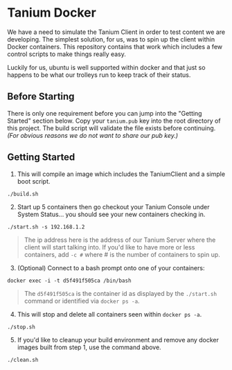 # Tanium Docker

We have a need to simulate the Tanium Client in order to test content we are developing.  The simplest solution, for us, was to spin up the client within Docker containers.  This repository contains that work which includes a few control scripts to make things really easy.

Luckily for us, ubuntu is well supported within docker and that just so happens to be what our trolleys run to keep track of their status.

## Before Starting

There is only one requirement before you can jump into the "Getting Started" section below.  Copy your `tanium.pub` key into the root directory of this project.  The build script will validate the file exists before continuing.  _(For obvious reasons we do not want to share our pub key.)_

## Getting Started

1. This will compile an image which includes the TaniumClient and a simple boot script.
```
./build.sh
```

2. Start up 5 containers then go checkout your Tanium Console under System Status... you should see your new containers checking in.
```
./start.sh -s 192.168.1.2
```
> The ip address here is the address of our Tanium Server where the client will start talking into.
> If you'd like to have more or less containers, add `-c #` where # is the number of containers to spin up.

3. (Optional) Connect to a bash prompt onto one of your containers:
```
docker exec -i -t d5f491f505ca /bin/bash
```
> The `d5f491f505ca` is the container id as displayed by the `./start.sh` command or identified via `docker ps -a`.

4. This will stop and delete all containers seen within `docker ps -a`.
```
./stop.sh
```

5. If you'd like to cleanup your build environment and remove any docker images built from step 1, use the command above.
```
./clean.sh
```

